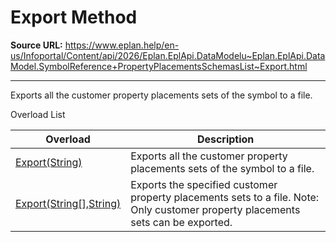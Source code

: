 # Export Method

**Source URL:** https://www.eplan.help/en-us/Infoportal/Content/api/2026/Eplan.EplApi.DataModelu~Eplan.EplApi.DataModel.SymbolReference+PropertyPlacementsSchemasList~Export.html

---

Exports all the customer property placements sets of the symbol to a file.

Overload List

| Overload | Description |
| --- | --- |
| [Export(String)](Eplan.EplApi.DataModelu~Eplan.EplApi.DataModel.SymbolReference+PropertyPlacementsSchemasList~Export(String).html) | Exports all the customer property placements sets of the symbol to a file. |
| [Export(String[],String)](Eplan.EplApi.DataModelu~Eplan.EplApi.DataModel.SymbolReference+PropertyPlacementsSchemasList~Export(String[],String).html) | Exports the specified customer property placements sets to a file. Note: Only customer property placements sets can be exported. |
